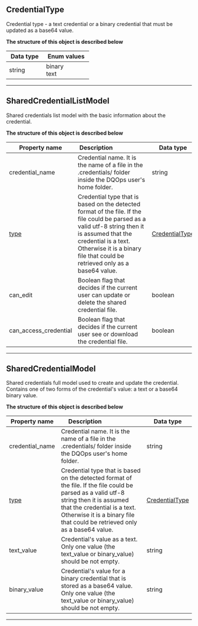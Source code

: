 
## CredentialType  
Credential type - a text credential or a binary credential that must be updated as a base64 value.  
  

**The structure of this object is described below**  
  

|&nbsp;Data&nbsp;type&nbsp;|&nbsp;Enum&nbsp;values&nbsp;|
|-----------|-------------|
|string|binary<br/>text<br/>|

___  

## SharedCredentialListModel  
Shared credentials list model with the basic information about the credential.  
  

**The structure of this object is described below**  
  

|&nbsp;Property&nbsp;name&nbsp;|&nbsp;Description&nbsp;&nbsp;&nbsp;&nbsp;&nbsp;&nbsp;&nbsp;&nbsp;&nbsp;&nbsp;&nbsp;&nbsp;&nbsp;&nbsp;&nbsp;&nbsp;&nbsp;&nbsp;&nbsp;&nbsp;&nbsp;|&nbsp;Data&nbsp;type&nbsp;|
|---------------|---------------------------------|-----------|
|credential_name|Credential name. It is the name of a file in the .credentials/ folder inside the DQOps user&#x27;s home folder.|string|
|[type](#credentialtype)|Credential type that is based on the detected format of the file. If the file could be parsed as a valid utf-8 string then it is assumed that the credential is a text. Otherwise it is a binary file that could be retrieved only as a base64 value.|[CredentialType](#credentialtype)|
|can_edit|Boolean flag that decides if the current user can update or delete the shared credential file.|boolean|
|can_access_credential|Boolean flag that decides if the current user see or download the credential file.|boolean|


___  

## SharedCredentialModel  
Shared credentials full model used to create and update the credential. Contains one of two forms of the credential&#x27;s value: a text or a base64 binary value.  
  

**The structure of this object is described below**  
  

|&nbsp;Property&nbsp;name&nbsp;|&nbsp;Description&nbsp;&nbsp;&nbsp;&nbsp;&nbsp;&nbsp;&nbsp;&nbsp;&nbsp;&nbsp;&nbsp;&nbsp;&nbsp;&nbsp;&nbsp;&nbsp;&nbsp;&nbsp;&nbsp;&nbsp;&nbsp;|&nbsp;Data&nbsp;type&nbsp;|
|---------------|---------------------------------|-----------|
|credential_name|Credential name. It is the name of a file in the .credentials/ folder inside the DQOps user&#x27;s home folder.|string|
|[type](../shared_credentials/#credentialtype)|Credential type that is based on the detected format of the file. If the file could be parsed as a valid utf-8 string then it is assumed that the credential is a text. Otherwise it is a binary file that could be retrieved only as a base64 value.|[CredentialType](../shared_credentials/#credentialtype)|
|text_value|Credential&#x27;s value as a text. Only one value (the text_value or binary_value) should be not empty.|string|
|binary_value|Credential&#x27;s value for a binary credential that is stored as a base64 value. Only one value (the text_value or binary_value) should be not empty.|string|


___  

